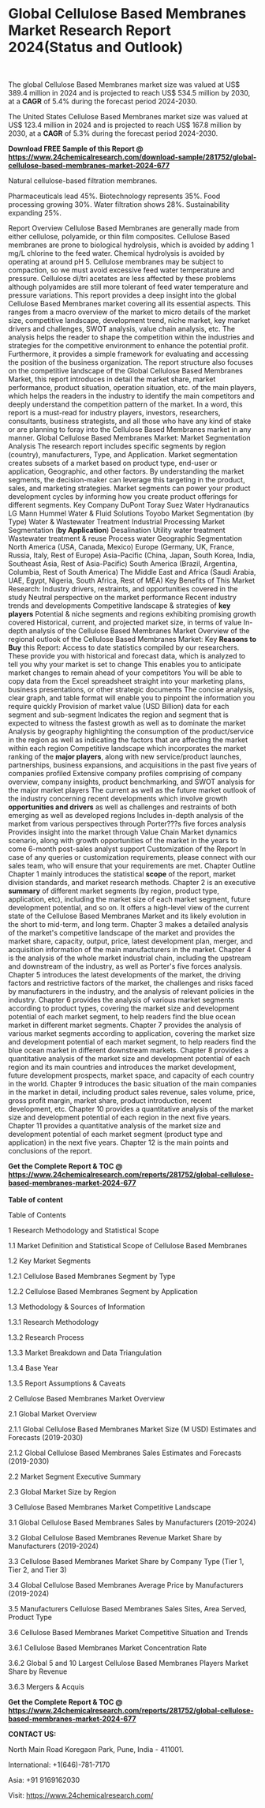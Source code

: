 <h1>Global Cellulose Based Membranes Market Research Report 2024(Status and Outlook)</h1><br/><p>The global Cellulose Based Membranes market size was valued at US$ 389.4 million in 2024 and is projected to reach US$ 534.5 million by 2030, at a <strong>CAGR</strong> of 5.4% during the forecast period 2024-2030.</p><p>The United States Cellulose Based Membranes market size was valued at US$ 123.4 million in 2024 and is projected to reach US$ 167.8 million by 2030, at a <strong>CAGR</strong> of 5.3% during the forecast period 2024-2030.</p><div><b>Download FREE Sample of this Report @ <a href="https://www.24chemicalresearch.com/download-sample/281752/global-cellulose-based-membranes-market-2024-677">https://www.24chemicalresearch.com/download-sample/281752/global-cellulose-based-membranes-market-2024-677</a></b></div><p>Natural cellulose-based filtration membranes.</p><p>Pharmaceuticals lead 45%. Biotechnology represents 35%. Food processing growing 30%. Water filtration shows 28%. Sustainability expanding 25%.</p><p>Report Overview Cellulose Based Membranes are generally made from either cellulose, polyamide, or thin film composites. Cellulose Based membranes are prone to biological hydrolysis, which is avoided by adding 1 mg/L chlorine to the feed water. Chemical hydrolysis is avoided by operating at around pH 5. Cellulose membranes may be subject to compaction, so we must avoid excessive feed water temperature and pressure. Cellulose di/tri acetates are less affected by these problems although polyamides are still more tolerant of feed water temperature and pressure variations. This report provides a deep insight into the global Cellulose Based Membranes market covering all its essential aspects. This ranges from a macro overview of the market to micro details of the market size, competitive landscape, development trend, niche market, key market drivers and challenges, SWOT analysis, value chain analysis, etc. The analysis helps the reader to shape the competition within the industries and strategies for the competitive environment to enhance the potential profit. Furthermore, it provides a simple framework for evaluating and accessing the position of the business organization. The report structure also focuses on the competitive landscape of the Global Cellulose Based Membranes Market, this report introduces in detail the market share, market performance, product situation, operation situation, etc. of the main players, which helps the readers in the industry to identify the main competitors and deeply understand the competition pattern of the market. In a word, this report is a must-read for industry players, investors, researchers, consultants, business strategists, and all those who have any kind of stake or are planning to foray into the Cellulose Based Membranes market in any manner. Global Cellulose Based Membranes Market: Market Segmentation Analysis The research report includes specific segments by region (country), manufacturers, Type, and Application. Market segmentation creates subsets of a market based on product type, end-user or application, Geographic, and other factors. By understanding the market segments, the decision-maker can leverage this targeting in the product, sales, and marketing strategies. Market segments can power your product development cycles by informing how you create product offerings for different segments. Key Company DuPont Toray Suez Water Hydranautics LG Mann Hummel Water & Fluid Solutions Toyobo Market Segmentation (by Type) Water & Wastewater Treatment Industrial Processing Market Segmentation (<strong>by Application</strong>) Desalination Utility water treatment Wastewater treatment & reuse Process water Geographic Segmentation North America (USA, Canada, Mexico) Europe (Germany, UK, France, Russia, Italy, Rest of Europe) Asia-Pacific (China, Japan, South Korea, India, Southeast Asia, Rest of Asia-Pacific) South America (Brazil, Argentina, Columbia, Rest of South America) The Middle East and Africa (Saudi Arabia, UAE, Egypt, Nigeria, South Africa, Rest of MEA) Key Benefits of This Market Research: Industry drivers, restraints, and opportunities covered in the study Neutral perspective on the market performance Recent industry trends and developments Competitive landscape & strategies of <strong>key players</strong> Potential & niche segments and regions exhibiting promising growth covered Historical, current, and projected market size, in terms of value In-depth analysis of the Cellulose Based Membranes Market Overview of the regional outlook of the Cellulose Based Membranes Market: Key <strong>Reasons to Buy</strong> this Report: Access to date statistics compiled by our researchers. These provide you with historical and forecast data, which is analyzed to tell you why your market is set to change This enables you to anticipate market changes to remain ahead of your competitors You will be able to copy data from the Excel spreadsheet straight into your marketing plans, business presentations, or other strategic documents The concise analysis, clear graph, and table format will enable you to pinpoint the information you require quickly Provision of market value (USD Billion) data for each segment and sub-segment Indicates the region and segment that is expected to witness the fastest growth as well as to dominate the market Analysis by geography highlighting the consumption of the product/service in the region as well as indicating the factors that are affecting the market within each region Competitive landscape which incorporates the market ranking of the <strong>major players</strong>, along with new service/product launches, partnerships, business expansions, and acquisitions in the past five years of companies profiled Extensive company profiles comprising of company overview, company insights, product benchmarking, and SWOT analysis for the major market players The current as well as the future market outlook of the industry concerning recent developments which involve growth <strong>opportunities and drivers</strong> as well as challenges and restraints of both emerging as well as developed regions Includes in-depth analysis of the market from various perspectives through Porter???s five forces analysis Provides insight into the market through Value Chain Market dynamics scenario, along with growth opportunities of the market in the years to come 6-month post-sales analyst support Customization of the Report In case of any queries or customization requirements, please connect with our sales team, who will ensure that your requirements are met. Chapter Outline Chapter 1 mainly introduces the statistical <strong>scope</strong> of the report, market division standards, and market research methods. Chapter 2 is an executive <strong>summary</strong> of different market segments (by region, product type, application, etc), including the market size of each market segment, future development potential, and so on. It offers a high-level view of the current state of the Cellulose Based Membranes Market and its likely evolution in the short to mid-term, and long term. Chapter 3 makes a detailed analysis of the market's competitive landscape of the market and provides the market share, capacity, output, price, latest development plan, merger, and acquisition information of the main manufacturers in the market. Chapter 4 is the analysis of the whole market industrial chain, including the upstream and downstream of the industry, as well as Porter's five forces analysis. Chapter 5 introduces the latest developments of the market, the driving factors and restrictive factors of the market, the challenges and risks faced by manufacturers in the industry, and the analysis of relevant policies in the industry. Chapter 6 provides the analysis of various market segments according to product types, covering the market size and development potential of each market segment, to help readers find the blue ocean market in different market segments. Chapter 7 provides the analysis of various market segments according to application, covering the market size and development potential of each market segment, to help readers find the blue ocean market in different downstream markets. Chapter 8 provides a quantitative analysis of the market size and development potential of each region and its main countries and introduces the market development, future development prospects, market space, and capacity of each country in the world. Chapter 9 introduces the basic situation of the main companies in the market in detail, including product sales revenue, sales volume, price, gross profit margin, market share, product introduction, recent development, etc. Chapter 10 provides a quantitative analysis of the market size and development potential of each region in the next five years. Chapter 11 provides a quantitative analysis of the market size and development potential of each market segment (product type and application) in the next five years. Chapter 12 is the main points and conclusions of the report.</p><div><b>Get the Complete Report & TOC @ <a href="https://www.24chemicalresearch.com/reports/281752/global-cellulose-based-membranes-market-2024-677">https://www.24chemicalresearch.com/reports/281752/global-cellulose-based-membranes-market-2024-677</a></b></div><br><b>Table of content</b><p>Table of Contents<br />
 
  1 Research Methodology and Statistical Scope<br />
 
  1.1 Market Definition and Statistical Scope of Cellulose Based Membranes<br />
 
  1.2 Key Market Segments<br />
 
  1.2.1 Cellulose Based Membranes Segment by Type<br />
 
  1.2.2 Cellulose Based Membranes Segment by Application<br />
 
  1.3 Methodology & Sources of Information<br />
 
  1.3.1 Research Methodology<br />
 
  1.3.2 Research Process<br />
 
  1.3.3 Market Breakdown and Data Triangulation<br />
 
  1.3.4 Base Year<br />
 
  1.3.5 Report Assumptions & Caveats<br />
 
  2 Cellulose Based Membranes Market Overview<br />
 
  2.1 Global Market Overview<br />
 
  2.1.1 Global Cellulose Based Membranes Market Size (M USD) Estimates and Forecasts (2019-2030)<br />
 
  2.1.2 Global Cellulose Based Membranes Sales Estimates and Forecasts (2019-2030)<br />
 
  2.2 Market Segment Executive Summary<br />
 
  2.3 Global Market Size by Region<br />
 
  3 Cellulose Based Membranes Market Competitive Landscape<br />
 
  3.1 Global Cellulose Based Membranes Sales by Manufacturers (2019-2024)<br />
 
  3.2 Global Cellulose Based Membranes Revenue Market Share by Manufacturers (2019-2024)<br />
 
  3.3 Cellulose Based Membranes Market Share by Company Type (Tier 1, Tier 2, and Tier 3)<br />
 
  3.4 Global Cellulose Based Membranes Average Price by Manufacturers (2019-2024)<br />
 
  3.5 Manufacturers Cellulose Based Membranes Sales Sites, Area Served, Product Type<br />
 
  3.6 Cellulose Based Membranes Market Competitive Situation and Trends<br />
 
  3.6.1 Cellulose Based Membranes Market Concentration Rate<br />
 
  3.6.2 Global 5 and 10 Largest Cellulose Based Membranes Players Market Share by Revenue<br />
 
  3.6.3 Mergers & Acquis<br><div><b>Get the Complete Report & TOC @ <a href="https://www.24chemicalresearch.com/reports/281752/global-cellulose-based-membranes-market-2024-677">https://www.24chemicalresearch.com/reports/281752/global-cellulose-based-membranes-market-2024-677</a></b></div></p>
 
 <b>CONTACT US:</b><br>
 
 North Main Road Koregaon Park, Pune, India - 411001.<br/>
 
 International: +1(646)-781-7170<br/>
 
 Asia: +91 9169162030<br/>
 
 Visit: <a href="https://www.24chemicalresearch.com/">https://www.24chemicalresearch.com/</a>
 
 <br>